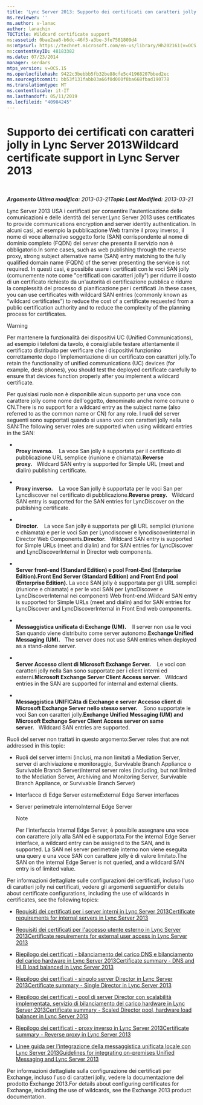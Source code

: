 ```yaml
---
title: 'Lync Server 2013: Supporto dei certificati con caratteri jolly'
ms.reviewer: ''
ms.author: v-lanac
author: lanachin
TOCTitle: Wildcard certificate support
ms:assetid: 0bae2aa8-b6dc-46f5-a3be-3fe7581809d4
ms:mtpsurl: https://technet.microsoft.com/en-us/library/Hh202161(v=OCS.15)
ms:contentKeyID: 48183382
ms.date: 07/23/2014
manager: serdars
mtps_version: v=OCS.15
ms.openlocfilehash: 9422c3bebbb5fb32be88cfe5c41968207bbed2ec
ms.sourcegitcommit: bb53f131fabb03a66f0d000f8ba668fbad190778
ms.translationtype: MT
ms.contentlocale: it-IT
ms.lasthandoff: 05/11/2019
ms.locfileid: "40984245"
---
```

<div data-xmlns="http://www.w3.org/1999/xhtml">

<div class="topic" data-xmlns="http://www.w3.org/1999/xhtml" data-msxsl="urn:schemas-microsoft-com:xslt" data-cs="http://msdn.microsoft.com/en-us/">

<div data-asp="http://msdn2.microsoft.com/asp">

# <a name="wildcard-certificate-support-in-lync-server-2013"></a><span data-ttu-id="40790-102">Supporto dei certificati con caratteri jolly in Lync Server 2013</span><span class="sxs-lookup"><span data-stu-id="40790-102">Wildcard certificate support in Lync Server 2013</span></span>

</div>

<div id="mainSection">

<div id="mainBody">

<span> </span>

<span data-ttu-id="40790-103">_**Argomento Ultima modifica:** 2013-03-21_</span><span class="sxs-lookup"><span data-stu-id="40790-103">_**Topic Last Modified:** 2013-03-21_</span></span>

<span data-ttu-id="40790-104">Lync Server 2013 USA i certificati per consentire l'autenticazione delle comunicazioni e delle identità del server.</span><span class="sxs-lookup"><span data-stu-id="40790-104">Lync Server 2013 uses certificates to provide communications encryption and server identity authentication.</span></span> <span data-ttu-id="40790-105">In alcuni casi, ad esempio la pubblicazione Web tramite il proxy inverso, il nome di voce alternativo soggetto forte (SAN) corrispondente al nome di dominio completo (FQDN) del server che presenta il servizio non è obbligatorio.</span><span class="sxs-lookup"><span data-stu-id="40790-105">In some cases, such as web publishing through the reverse proxy, strong subject alternative name (SAN) entry matching to the fully qualified domain name (FQDN) of the server presenting the service is not required.</span></span> <span data-ttu-id="40790-106">In questi casi, è possibile usare i certificati con le voci SAN jolly (comunemente note come "certificati con caratteri jolly") per ridurre il costo di un certificato richiesto da un'autorità di certificazione pubblica e ridurre la complessità del processo di pianificazione per i certificati .</span><span class="sxs-lookup"><span data-stu-id="40790-106">In these cases, you can use certificates with wildcard SAN entries (commonly known as “wildcard certificates”) to reduce the cost of a certificate requested from a public certification authority and to reduce the complexity of the planning process for certificates.</span></span>

<div>


> [!WARNING]  
> <span data-ttu-id="40790-107">Per mantenere la funzionalità dei dispositivi UC (Unified Communications), ad esempio i telefoni da tavolo, è consigliabile testare attentamente il certificato distribuito per verificare che i dispositivi funzionino correttamente dopo l'implementazione di un certificato con caratteri jolly.</span><span class="sxs-lookup"><span data-stu-id="40790-107">To retain the functionality of unified communications (UC) devices (for example, desk phones), you should test the deployed certificate carefully to ensure that devices function properly after you implement a wildcard certificate.</span></span>



</div>

<span data-ttu-id="40790-108">Per qualsiasi ruolo non è disponibile alcun supporto per una voce con carattere jolly come nome dell'oggetto, denominato anche nome comune o CN.</span><span class="sxs-lookup"><span data-stu-id="40790-108">There is no support for a wildcard entry as the subject name (also referred to as the common name or CN) for any role.</span></span> <span data-ttu-id="40790-109">I ruoli del server seguenti sono supportati quando si usano voci con caratteri jolly nella SAN:</span><span class="sxs-lookup"><span data-stu-id="40790-109">The following server roles are supported when using wildcard entries in the SAN:</span></span>

  - <span></span>  
    <span data-ttu-id="40790-110">**Proxy inverso.**    La voce San jolly è supportata per il certificato di pubblicazione URL semplice (riunione e chiamata).</span><span class="sxs-lookup"><span data-stu-id="40790-110">**Reverse proxy.**   Wildcard SAN entry is supported for Simple URL (meet and dialin) publishing certificate.</span></span>

  - <span></span>  
    <span data-ttu-id="40790-111">**Proxy inverso.**    La voce San jolly è supportata per le voci San per Lyncdiscover nel certificato di pubblicazione.</span><span class="sxs-lookup"><span data-stu-id="40790-111">**Reverse proxy.**   Wildcard SAN entry is supported for the SAN entries for LyncDiscover on the publishing certificate.</span></span>

  - <span></span>  
    <span data-ttu-id="40790-112">**Director.**    La voce San jolly è supportata per gli URL semplici (riunione e chiamata) e per le voci San per Lyncdiscover e lyncdiscoverinternal in Director Web Components.</span><span class="sxs-lookup"><span data-stu-id="40790-112">**Director.**   Wildcard SAN entry is supported for Simple URLs (meet and dialin) and for SAN entries for LyncDiscover and LyncDiscoverInternal in Director web components.</span></span>

  - <span></span>  
    <span data-ttu-id="40790-113">**Server front-end (Standard Edition) e pool Front-End (Enterprise Edition).**</span><span class="sxs-lookup"><span data-stu-id="40790-113">**Front End Server (Standard Edition) and Front End pool (Enterprise Edition).**</span></span> <span data-ttu-id="40790-114">La voce SAN jolly è supportata per gli URL semplici (riunione e chiamata) e per le voci SAN per LyncDiscover e LyncDiscoverInternal nei componenti Web front-end.</span><span class="sxs-lookup"><span data-stu-id="40790-114">Wildcard SAN entry is supported for Simple URLs (meet and dialin) and for SAN entries for LyncDiscover and LyncDiscoverInternal in Front End web components.</span></span>

  - <span></span>  
    <span data-ttu-id="40790-115">**Messaggistica unificata di Exchange (UM).**    Il server non usa le voci San quando viene distribuito come server autonomo.</span><span class="sxs-lookup"><span data-stu-id="40790-115">**Exchange Unified Messaging (UM).**   The server does not use SAN entries when deployed as a stand-alone server.</span></span>

  - <span></span>  
    <span data-ttu-id="40790-116">**Server Accesso client di Microsoft Exchange Server.**    Le voci con caratteri jolly nella San sono supportate per i client interni ed esterni.</span><span class="sxs-lookup"><span data-stu-id="40790-116">**Microsoft Exchange Server Client Access server.**   Wildcard entries in the SAN are supported for internal and external clients.</span></span>

  - <span></span>  
    <span data-ttu-id="40790-117">**Messaggistica UNIFICAta di Exchange e server Accesso client di Microsoft Exchange Server nello stesso server.**    Sono supportate le voci San con caratteri jolly.</span><span class="sxs-lookup"><span data-stu-id="40790-117">**Exchange Unified Messaging (UM) and Microsoft Exchange Server Client Access server on same server.**   Wildcard SAN entries are supported.</span></span>

<span data-ttu-id="40790-118">Ruoli del server non trattati in questo argomento:</span><span class="sxs-lookup"><span data-stu-id="40790-118">Server roles that are not addressed in this topic:</span></span>

  - <span data-ttu-id="40790-119">Ruoli del server interni (inclusi, ma non limitati a Mediation Server, server di archiviazione e monitoraggio, Survivable Branch Appliance o Survivable Branch Server)</span><span class="sxs-lookup"><span data-stu-id="40790-119">Internal server roles (including, but not limited to the Mediation Server, Archiving and Monitoring Server, Survivable Branch Appliance, or Survivable Branch Server)</span></span>

  - <span data-ttu-id="40790-120">Interfacce di Edge Server esterne</span><span class="sxs-lookup"><span data-stu-id="40790-120">External Edge Server interfaces</span></span>

  - <span data-ttu-id="40790-121">Server perimetrale interno</span><span class="sxs-lookup"><span data-stu-id="40790-121">Internal Edge Server</span></span>
    
    <div>
    

    > [!NOTE]  
    > <span data-ttu-id="40790-122">Per l'interfaccia Internal Edge Server, è possibile assegnare una voce con carattere jolly alla SAN ed è supportata.</span><span class="sxs-lookup"><span data-stu-id="40790-122">For the internal Edge Server interface, a wildcard entry can be assigned to the SAN, and is supported.</span></span> <span data-ttu-id="40790-123">La SAN nel server perimetrale interno non viene eseguita una query e una voce SAN con carattere jolly è di valore limitato.</span><span class="sxs-lookup"><span data-stu-id="40790-123">The SAN on the internal Edge Server is not queried, and a wildcard SAN entry is of limited value.</span></span>

    
    </div>

<span data-ttu-id="40790-124">Per informazioni dettagliate sulle configurazioni dei certificati, incluso l'uso di caratteri jolly nei certificati, vedere gli argomenti seguenti:</span><span class="sxs-lookup"><span data-stu-id="40790-124">For details about certificate configurations, including the use of wildcards in certificates, see the following topics:</span></span>

  - [<span data-ttu-id="40790-125">Requisiti dei certificati per i server interni in Lync Server 2013</span><span class="sxs-lookup"><span data-stu-id="40790-125">Certificate requirements for internal servers in Lync Server 2013</span></span>](lync-server-2013-certificate-requirements-for-internal-servers.md)

  - [<span data-ttu-id="40790-126">Requisiti dei certificati per l'accesso utente esterno in Lync Server 2013</span><span class="sxs-lookup"><span data-stu-id="40790-126">Certificate requirements for external user access in Lync Server 2013</span></span>](lync-server-2013-certificate-requirements-for-external-user-access.md)

  - [<span data-ttu-id="40790-127">Riepilogo dei certificati - bilanciamento del carico DNS e bilanciamento del carico hardware in Lync Server 2013</span><span class="sxs-lookup"><span data-stu-id="40790-127">Certificate summary - DNS and HLB load balanced in Lync Server 2013</span></span>](lync-server-2013-certificate-summary-dns-and-hlb-load-balanced.md)

  - [<span data-ttu-id="40790-128">Riepilogo dei certificati - singolo server Director in Lync Server 2013</span><span class="sxs-lookup"><span data-stu-id="40790-128">Certificate summary - Single Director in Lync Server 2013</span></span>](lync-server-2013-certificate-summary-single-director.md)

  - [<span data-ttu-id="40790-129">Riepilogo dei certificati - pool di server Director con scalabilità implementata, servizio di bilanciamento del carico hardware in Lync Server 2013</span><span class="sxs-lookup"><span data-stu-id="40790-129">Certificate summary - Scaled Director pool, hardware load balancer in Lync Server 2013</span></span>](lync-server-2013-certificate-summary-scaled-director-pool-hardware-load-balancer.md)

  - [<span data-ttu-id="40790-130">Riepilogo dei certificati - proxy inverso in Lync Server 2013</span><span class="sxs-lookup"><span data-stu-id="40790-130">Certificate summary - Reverse proxy in Lync Server 2013</span></span>](lync-server-2013-certificate-summary-reverse-proxy.md)

  - [<span data-ttu-id="40790-131">Linee guida per l'integrazione della messaggistica unificata locale con Lync Server 2013</span><span class="sxs-lookup"><span data-stu-id="40790-131">Guidelines for integrating on-premises Unified Messaging and Lync Server 2013</span></span>](lync-server-2013-guidelines-for-integrating-on-premises-unified-messaging.md)

<span data-ttu-id="40790-132">Per informazioni dettagliate sulla configurazione dei certificati per Exchange, incluso l'uso di caratteri jolly, vedere la documentazione del prodotto Exchange 2013.</span><span class="sxs-lookup"><span data-stu-id="40790-132">For details about configuring certificates for Exchange, including the use of wildcards, see the Exchange 2013 product documentation.</span></span>

</div>

<span> </span>

</div>

</div>

</div>

